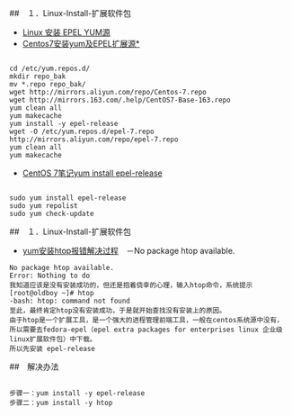 ##　１．Linux-Install-扩展软件包
- [Linux 安装 EPEL YUM源](https://www.cnblogs.com/lfxiao/p/9297912.html)
- [Centos7安装yum及EPEL扩展源*](https://www.jianshu.com/p/dbed88288153)

```

cd /etc/yum.repos.d/
mkdir repo_bak
mv *.repo repo_bak/
wget http://mirrors.aliyun.com/repo/Centos-7.repo
wget http://mirrors.163.com/.help/CentOS7-Base-163.repo
yum clean all
yum makecache
yum install -y epel-release
wget -O /etc/yum.repos.d/epel-7.repo http://mirrors.aliyun.com/repo/epel-7.repo
yum clean all
yum makecache
```
- [CentOS 7笔记yum install epel-release](https://blog.csdn.net/liuqun69/article/details/101461788)

```

sudo yum install epel-release
sudo yum repolist
sudo yum check-update
```

##　１．Linux-Install-扩展软件包
- [yum安装htop报错解决过程](https://blog.51cto.com/2617796/2057834)　－No package htop available.

```
No package htop available.
Error: Nothing to do
我知道应该是没有安装成功的，但还是抱着侥幸的心理，输入htop命令，系统提示
[root@oldboy ~]# htop
-bash: htop: command not found
至此，最终肯定htop没有安装成功，于是就开始查找没有安装上的原因。
由于htop是一个扩展工具，是一个强大的进程管理前端工具，一般在centos系统源中没有，
所以需要去fedora-epel（epel extra packages for enterprises linux 企业级linux扩展软件包）中下载。
所以先安装 epel-release
```
##　解决办法
```

步骤一：yum install -y epel-release
步骤二：yum install -y htop
```